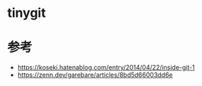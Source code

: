 # tinygit
# 参考
- https://koseki.hatenablog.com/entry/2014/04/22/inside-git-1
- https://zenn.dev/garebare/articles/8bd5d66003dd6e